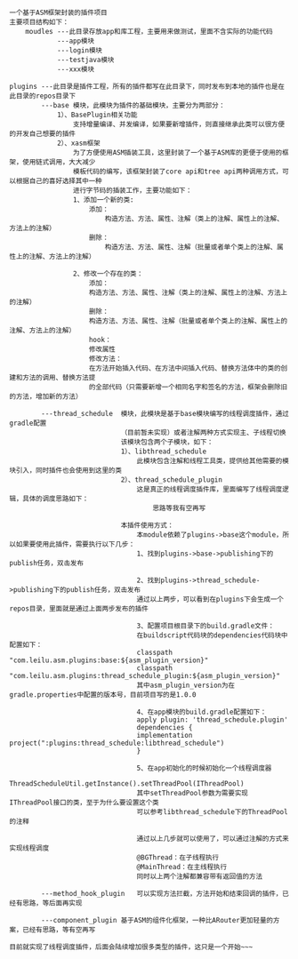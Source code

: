     一个基于ASM框架封装的插件项目
    主要项目结构如下：
        moudles ---此目录存放app和库工程，主要用来做测试，里面不含实际的功能代码
                ---app模块
                ---login模块
                ---testjava模块
                ---xxx模块

    plugins ---此目录是插件工程，所有的插件都写在此目录下，同时发布到本地的插件也是在此目录的repos目录下
            ---base 模块，此模块为插件的基础模块，主要分为两部分：
                1）、BasePlugin相关功能
                    支持增量编译、并发编译，如果要新增插件，则直接继承此类可以很方便的开发自己想要的插件
                2）、xasm框架
                    为了方便使用ASM插装工具，这里封装了一个基于ASM库的更便于使用的框架，使用链式调用，大大减少
                    模板代码的编写，该框架封装了core api和tree api两种调用方式，可以根据自己的喜好选择其中一种
                    进行字节码的插装工作，主要功能如下：
                    1、添加一个新的类:
                        添加：
                            构造方法、方法、属性、注解（类上的注解、属性上的注解、方法上的注解）
                        删除：
                            构造方法、方法、属性、注解（批量或者单个类上的注解、属性上的注解、方法上的注解）

                    2、修改一个存在的类：
                        添加：
                        构造方法、方法、属性、注解（类上的注解、属性上的注解、方法上的注解）
                        删除：
                        构造方法、方法、属性、注解（批量或者单个类上的注解、属性上的注解、方法上的注解）
                        hook：
                        修改属性
                        修改方法：
                        在方法开始插入代码、在方法中间插入代码、替换方法体中的类的创建和方法的调用、替换方法提
                        的全部代码（只需要新增一个相同名字和签名的方法，框架会删除旧的方法，增加新的方法）
            
            ---thread_schedule  模块，此模块是基于base模块编写的线程调度插件，通过gradle配置
                                （目前暂未实现）或者注解两种方式实现主、子线程切换
                                该模块包含两个子模块，如下：
                                1）、libthread_schedule
                                    此模块包含注解和线程工具类，提供给其他需要的模块引入，同时插件也会使用到这里的类
                                2）、thread_schedule_plugin
                                    这是真正的线程调度插件库，里面编写了线程调度逻辑，具体的调度思路如下：
                                        思路等我有空再写
                                
                                本插件使用方式：
                                    本module依赖了plugins->base这个module，所以如果要使用此插件，需要执行以下几步：
                                    1、找到plugins->base->publishing下的publish任务，双击发布
                                    
                                    2、找到plugins->thread_schedule->publishing下的publish任务，双击发布
                                    通过以上两步，可以看到在plugins下会生成一个repos目录，里面就是通过上面两步发布的插件
                                    
                                    3、配置项目根目录下的build.gradle文件：
                                    在buildscript代码块的dependencies代码块中配置如下：
                                    classpath "com.leilu.asm.plugins:base:${asm_plugin_version}"
                                    classpath "com.leilu.asm.plugins:thread_schedule_plugin:${asm_plugin_version}"
                                    其中asm_plugin_version为在gradle.properties中配置的版本号，目前项目写的是1.0.0
                                    
                                    4、在app模块的build.gradle配置如下：
                                    apply plugin: 'thread_schedule.plugin'
                                    dependencies {
                                    implementation project(":plugins:thread_schedule:libthread_schedule")
                                    }
                                    
                                    5、在app初始化的时候初始化一个线程调度器
                                    ThreadScheduleUtil.getInstance().setThreadPool(IThreadPool)
                                    其中setThreadPool参数为需要实现IThreadPool接口的类，至于为什么要设置这个类
                                    可以参考libthread_schedule下的ThreadPool的注释
                                    
                                    通过以上几步就可以使用了，可以通过注解的方式来实现线程调度
                                    @BGThread：在子线程执行
                                    @MainThread：在主线程执行
                                    同时以上两个注解都兼容带有返回值的方法

            ---method_hook_plugin   可以实现方法拦截，方法开始和结束回调的插件，已经有思路，等后面再实现

            ---component_plugin 基于ASM的组件化框架，一种比ARouter更加轻量的方案，已经有思路，等有空再写

    目前就实现了线程调度插件，后面会陆续增加很多类型的插件，这只是一个开始~~~